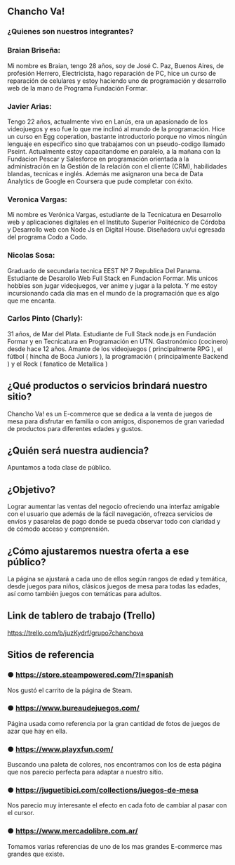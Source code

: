 ## Chancho Va!

### ¿Quienes son nuestros integrantes?

### Braian Briseña:
Mi nombre es Braian, tengo 28 años, soy de José C. Paz, Buenos Aires, de profesión Herrero, Electricista, hago reparación de PC, hice un curso de reparación de celulares y estoy haciendo uno de programación y desarrollo web de la mano de Programa Fundación Formar.

### Javier Arias:
Tengo 22 años, actualmente vivo en Lanús, era un apasionado de los videojuegos y eso fue lo que me inclinó al mundo de la programación. Hice un curso en Egg coperation, bastante introductorio porque no vimos ningún lenguaje en especifico sino que trabajamos con un pseudo-codigo llamado Pseint. Actualmente estoy capacitandome en paralelo, a la mañana con la Fundacion Pescar y Salesforce en programación orientada a la administración en la Gestión de la relación con el cliente (CRM), habilidades blandas, tecnicas e inglés. Además me asignaron una beca de Data Analytics de Google en Coursera que pude completar con éxito.

### Veronica Vargas:
Mi nombre es Verónica Vargas, estudiante de la Tecnicatura en Desarrollo web y aplicaciones digitales en el Instituto Superior Politécnico de Córdoba y Desarrollo web con Node Js en Digital House. 
Diseñadora ux/ui egresada del programa Codo a Codo.

### Nicolas Sosa:
Graduado de secundaria tecnica EEST Nº 7 Republica Del Panama. Estudiante de Desarollo Web Full Stack en Fundacion Formar. Mis unicos hobbies son jugar videojuegos, ver anime y jugar a la pelota. Y me estoy incursionando cada dia mas en el mundo de la programación que es algo que me encanta.

### Carlos Pinto (Charly):
31 años, de Mar del Plata. Estudiante de Full Stack node.js en Fundación Formar y en Tecnicatura en Programación en UTN. Gastronómico (cocinero) desde hace 12 años. Amante de los videojuegos ( principalmente RPG ), el fútbol ( hincha de Boca Juniors ), la programación ( principalmente Backend ) y el Rock ( fanatico de Metallica )

## ¿Qué productos o servicios brindará nuestro sitio? 
Chancho Va! es un E-commerce que se dedica a la venta de juegos de mesa para disfrutar en familia o con amigos, disponemos de gran variedad de productos para diferentes edades y gustos.
## ¿Quién será nuestra audiencia?
Apuntamos a toda clase de público. 
## ¿Objetivo?
Lograr aumentar las ventas del negocio ofreciendo una interfaz amigable con el usuario que además de la fácil navegación, ofrezca servicios de envíos y pasarelas de pago donde se pueda observar todo con claridad y de cómodo acceso y comprensión.
## ¿Cómo ajustaremos nuestra oferta a ese público?
La página se ajustará a cada uno de ellos según rangos de edad y temática, desde juegos para niños, clásicos juegos de mesa para todas las edades, así como también juegos con temáticas para adultos.

## Link de tablero de trabajo (Trello)

https://trello.com/b/juzKydrf/grupo7chanchova

## Sitios de referencia

### ● https://store.steampowered.com/?l=spanish 
  Nos gustó el carrito de la página de Steam.

### ● https://www.bureaudejuegos.com/ 
  Página usada como referencia por la gran cantidad de fotos de juegos de azar que hay en ella.

### ● https://www.playxfun.com/ 
  Buscando una paleta de colores, nos encontramos con los de esta página que nos parecio perfecta para adaptar a nuestro sitio.

### ● https://juguetibici.com/collections/juegos-de-mesa  
  Nos parecio muy interesante el efecto en cada foto de cambiar al pasar con el cursor.
  
### ● https://www.mercadolibre.com.ar/
  Tomamos varias referencias de uno de los mas grandes E-commerce mas grandes que existe.
  
  
